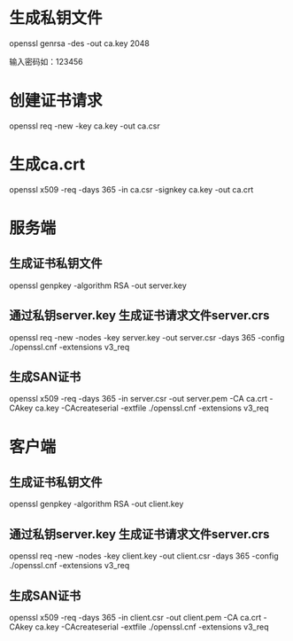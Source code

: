 # 生成私钥文件
openssl genrsa -des -out ca.key 2048

输入密码如：123456

# 创建证书请求
openssl req -new -key ca.key -out ca.csr

# 生成ca.crt
openssl x509 -req -days 365 -in ca.csr -signkey ca.key -out ca.crt

# 服务端
## 生成证书私钥文件
openssl genpkey -algorithm RSA -out server.key

## 通过私钥server.key 生成证书请求文件server.crs
openssl req -new -nodes -key server.key -out server.csr  -days 365 -config ./openssl.cnf -extensions v3_req

## 生成SAN证书
openssl x509 -req -days 365 -in server.csr -out server.pem -CA ca.crt -CAkey ca.key -CAcreateserial -extfile ./openssl.cnf -extensions  v3_req

# 客户端
## 生成证书私钥文件
openssl genpkey -algorithm RSA -out client.key

## 通过私钥server.key 生成证书请求文件server.crs
openssl req -new -nodes -key client.key -out client.csr  -days 365 -config ./openssl.cnf -extensions v3_req

## 生成SAN证书
openssl x509 -req -days 365 -in client.csr -out client.pem -CA ca.crt -CAkey ca.key -CAcreateserial -extfile ./openssl.cnf -extensions  v3_req